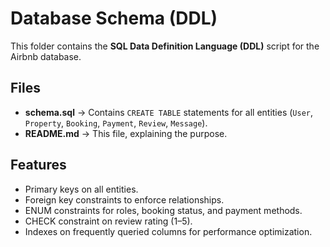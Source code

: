 
# Database Schema (DDL)

This folder contains the **SQL Data Definition Language (DDL)** script for the Airbnb database.

## Files
- **schema.sql** → Contains `CREATE TABLE` statements for all entities (`User`, `Property`, `Booking`, `Payment`, `Review`, `Message`).
- **README.md** → This file, explaining the purpose.

## Features
- Primary keys on all entities.
- Foreign key constraints to enforce relationships.
- ENUM constraints for roles, booking status, and payment methods.
- CHECK constraint on review rating (1–5).
- Indexes on frequently queried columns for performance optimization.
